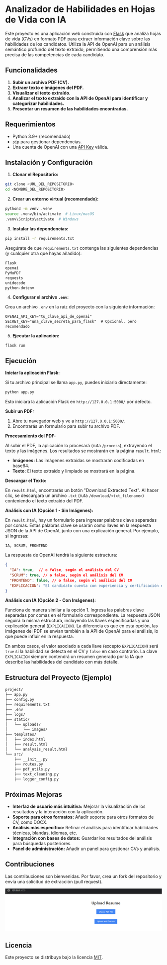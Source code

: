 # Analizador de Habilidades en Hojas de Vida con IA

Este proyecto es una aplicación web construida con [Flask](https://flask.palletsprojects.com/) que analiza hojas de vida (CVs) en formato PDF para extraer información clave sobre las habilidades de los candidatos.  Utiliza la API de OpenAI para un análisis semántico profundo del texto extraído, permitiendo una comprensión más precisa de las competencias de cada candidato.

## Funcionalidades

1. **Subir un archivo PDF (CV).**
2. **Extraer texto e imágenes del PDF.**
3. **Visualizar el texto extraído.**
4. **Analizar el texto extraído con la API de OpenAI para identificar y categorizar habilidades.**
5. **Presentar un resumen de las habilidades encontradas.**


## Requerimientos

- Python 3.9+ (recomendado)
- `pip` para gestionar dependencias.
- Una cuenta de OpenAI con una [API Key](https://platform.openai.com/account/api-keys) válida.

## Instalación y Configuración

1. **Clonar el Repositorio:**

```bash
git clone <URL_DEL_REPOSITORIO>
cd <NOMBRE_DEL_REPOSITORIO>
```

2. **Crear un entorno virtual (recomendado):**

```bash
python3 -m venv .venv
source .venv/bin/activate  # Linux/macOS
.venv\Scripts\activate  # Windows
```

3. **Instalar las dependencias:**

```bash
pip install -r requirements.txt
```

Asegúrate de que `requirements.txt` contenga las siguientes dependencias (y cualquier otra que hayas añadido):

```
Flask
openai
PyMuPDF
requests
unidecode
python-dotenv
```

4. **Configurar el archivo `.env`:**

Crea un archivo `.env` en la raíz del proyecto con la siguiente información:

```
OPENAI_API_KEY="tu_clave_api_de_openai"
SECRET_KEY="una_clave_secreta_para_flask"  # Opcional, pero recomendado
```

5. **Ejecutar la aplicación:**

```bash
flask run
```

## Ejecución

**Iniciar la aplicación Flask:**

Si tu archivo principal se llama `app.py`, puedes iniciarlo directamente:

```bash
python app.py
```

Esto iniciará la aplicación Flask en `http://127.0.0.1:5000/` por defecto.


**Subir un PDF:**

1. Abre tu navegador web y ve a `http://127.0.0.1:5000/`.
2. Encontrarás un formulario para subir tu archivo PDF.

**Procesamiento del PDF:**

Al subir el PDF, la aplicación lo procesará (ruta `/process`), extrayendo el texto y las imágenes.  Los resultados se mostrarán en la página `result.html`:

- **Imágenes:** Las imágenes extraídas se mostrarán codificadas en base64.
- **Texto:** El texto extraído y limpiado se mostrará en la página.

**Descargar el Texto:**

En `result.html`, encontrarás un botón "Download Extracted Text".  Al hacer clic, se descargará un archivo `.txt` (ruta `/download/<txt_filename>`)  conteniendo el texto extraído del PDF.

**Análisis con IA (Opción 1 - Sin Imágenes):**

En `result.html`,  hay un formulario para ingresar palabras clave separadas por comas.  Estas palabras clave se usarán como llaves en la respuesta JSON de la API de OpenAI, junto con una explicación general.  Por ejemplo, si ingresas:

```
IA, SCRUM, FRONTEND
```

La respuesta de OpenAI tendrá la siguiente estructura:

```json
{
  "IA": true,  // o false, según el análisis del CV
  "SCRUM": true, // o false, según el análisis del CV
  "FRONTEND": false, // o false, según el análisis del CV
  "EXPLICACION": "El candidato cuenta con experiencia y certificación en IA y SCRUM, pero no menciona experiencia específica en Frontend en su hoja de vida."
}
```

**Análisis con IA (Opción 2 - Con Imágenes):**

Funciona de manera similar a la opción 1. Ingresa las palabras clave separadas por comas en el formulario correspondiente. La respuesta JSON seguirá la misma estructura, incluyendo las llaves especificadas y una explicación general (`EXPLICACION`).  La diferencia es que en esta opción, las imágenes del PDF se envían también a la API de OpenAI para el análisis, lo que puede influir en la respuesta.


En ambos casos, el valor asociado a cada llave (excepto `EXPLICACION`) será `true` si la habilidad se detecta en el CV y `false` en caso contrario. La clave `EXPLICACION` siempre contendrá un resumen generado por la IA que describe las habilidades del candidato con más detalle.


## Estructura del Proyecto (Ejemplo)

```
project/
├── app.py
├── config.py
├── requirements.txt
├── .env
├── logs/
├── static/
│   └── uploads/
│       └── images/
├── templates/
│   ├── index.html
│   ├── result.html
│   └── analysis_result.html
└── src/
    ├── __init__.py
    ├── routes.py
    ├── pdf_utils.py
    ├── text_cleaning.py
    ├── logger_config.py
```


## Próximas Mejoras

- **Interfaz de usuario más intuitiva:** Mejorar la visualización de los resultados y la interacción con la aplicación.
- **Soporte para otros formatos:**  Añadir soporte para otros formatos de CV, como DOCX.
- **Análisis más específico:** Refinar el análisis para identificar habilidades técnicas, blandas, idiomas, etc.
- **Integración con bases de datos:** Guardar los resultados del análisis para búsquedas posteriores.
- **Panel de administración:**  Añadir un panel para gestionar CVs y análisis.



## Contribuciones

Las contribuciones son bienvenidas. Por favor, crea un fork del repositorio y envía una solicitud de extracción (pull request).


![alt text](https://github.com/demolinar/RESUME_AI/blob/main/static/uploads/readme_images/0.png)





## Licencia

Este proyecto se distribuye bajo la licencia [MIT](LICENSE).
